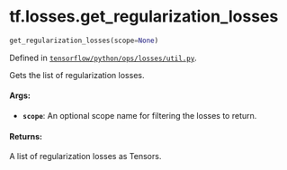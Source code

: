 <div itemscope itemtype="http://developers.google.com/ReferenceObject">
<meta itemprop="name" content="tf.losses.get_regularization_losses" />
</div>

# tf.losses.get_regularization_losses

``` python
get_regularization_losses(scope=None)
```



Defined in [`tensorflow/python/ops/losses/util.py`](https://www.tensorflow.org/code/tensorflow/python/ops/losses/util.py).

Gets the list of regularization losses.

#### Args:

* <b>`scope`</b>: An optional scope name for filtering the losses to return.


#### Returns:

  A list of regularization losses as Tensors.